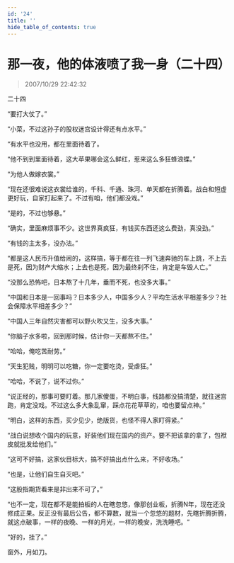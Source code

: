 ```yaml
---
id: '24'
title: ''
hide_table_of_contents: true
---
```


# 那一夜，他的体液喷了我一身（二十四）

> 2007/10/29 22:42:32

<div style={{fontSize: '18px',textAlign: 'center'}}>
二十四
</div>

<div style={{fontSize: '18px', textAlign: 'left'}}>

“要打大仗了。”

“小菜，不过这孙子的股权迷宫设计得还有点水平。”

“有水平也没用，都在里面待着了。

“他不到到里面待着，这大苹果哪会这么鲜红，惹来这么多狂蜂浪蝶。”

“为他人做嫁衣裳。”

“现在还很难说这衣裳给谁的，千科、千通、珠河、单天都在折腾着。战白和短虚更好玩，自家打起来了。不过有咱，他们都没戏。”

“是的，不过也够悬。”

“确实，里面麻烦事不少。这世界真疯狂，有钱买东西还这么费劲，真没劲。”

“有钱的主太多，没办法。”

“都是这人民币升值给闹的，这样搞，等于都在往一列飞速奔驰的车上跳，不上去是死，因为财产大缩水；上去也是死，因为最终刹不住，肯定是车毁人亡。”

“没那么恐怖吧，日本熬了十几年，垂而不死，也没多大事。”

“中国和日本是一回事吗？日本多少人，中国多少人？平均生活水平相差多少？社会保障水平相差多少？”

“中国人三年自然灾害都可以野火吹又生，没多大事。”

“你脑子水多啦，回到那时候，估计你一天都熬不住。”

“哈哈，俺吃苦耐劳。”

“天生犯贱，明明可以吃糖，你一定要吃烫，受虐狂。”

“哈哈，不说了，说不过你。”

“说正经的，那事可要盯着。那几家傻蛋，不明白事，线路都没搞清楚，就往迷宫跑，肯定没戏。不过这么多大象乱窜，踩点花花草草的，咱也要留点神。”

“明白，这样的东西，买少见少，绝版货，也怪不得人家盯得紧。”

“战白说想收个国内的玩意，好装他们现在国内的资产。要不把该拿的拿了，包袱皮就批发给他们。”

“这可不好搞，这家伙目标大，搞不好搞出点什么来，不好收场。”

“也是，让他们自生自灭吧。”

“这股指期货看来是非出来不可了。”

“也不一定，现在都不是能拍板的人在瞎忽悠，像那创业板，折腾N年，现在还没修成正果。反正没有最后公告，都不算数，就当一个忽悠的题材，先瞎折腾折腾，就这点破事，一样的夜晚、一样的月光，一样的晚安，洗洗睡吧。“

“好的，挂了。”   
 
窗外，月如刀。
</div>